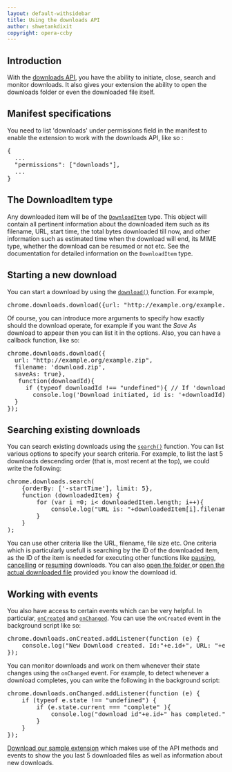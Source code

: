 ```yaml
---
layout: default-withsidebar
title: Using the downloads API
author: shwetankdixit
copyright: opera-ccby
---
```


## Introduction

With the [downloads API](downloads.html), you have the ability to initiate, close, search and monitor downloads. It also gives your extension the ability to open the downloads folder or even the downloaded file itself.


## Manifest specifications

You need to list 'downloads' under permissions field in the manifest to enable the extension to work with the downloads API, like so :

<pre class="prettyprint">{
  ...
  "permissions": ["downloads"],
  ...
}</pre>

## The DownloadItem type

Any downloaded item will be of the [`DownloadItem`](downloads.html#type-DownloadItem) type. This object will contain all pertinent information about the downloaded item such as its filename, URL, start time, the total bytes downloaded till now, and other information such as estimated time when the download will end, its MIME type, whether the download can be resumed or not etc. See the documentation for detailed information on the `DownloadItem` type.


## Starting a new download

You can start a download by using the [`download()`](downloads.html#method-download) function. For example,

<pre class="prettyprint">chrome.downloads.download({url: &quot;http://example.org/example.zip&quot;});
</pre>

Of course, you can introduce more arguments to specify how exactly should the download operate, for example if you want the *Save As* download to appear then you can list it in the options. Also, you can have a callback function, like so:

<pre class="prettyprint">
chrome.downloads.download({
  url: &quot;http://example.org/example.zip&quot;, 
  filename: &#39;download.zip&#39;, 
  saveAs: true}, 
   function(downloadId){
     if (typeof downloadId !== &quot;undefined&quot;){ // If &#39;downloadId&#39; is undefined, then there is an error - so making sure it is not so before proceeding.
       console.log(&#39;Download initiated, id is: &#39;+downloadId);
  }
});</pre>

## Searching existing downloads

You can search existing downloads using the [`search()`](downloads.html#method-search) function. You can list various options to specify your search criteria. For example, to list the last 5 downloads descending order (that is, most recent at the top), we could write the following:

<pre class="prettyprint">
chrome.downloads.search(
	{orderBy: [&#39;-startTime&#39;], limit: 5},
	function (downloadedItem) {
		for (var i =0; i&lt; downloadedItem.length; i++){
			console.log(&quot;URL is: &quot;+downloadedItem[i].filename);
		}
	}
);
</pre>

You can use other criteria like the URL, filename, file size etc. One criteria which is particularly usefull is searching by the ID of the downloaded item, as the ID of the item is needed for executing other functions like [pausing](downloads.html#method-pause), [cancelling](downloads.html#method-cancel) or [resuming](downloads.html#method-resume) downloads. You can also [open the folder ](downloads.html#method-show) or [open the actual downloaded file](downloads.html#method-open) provided you know the download id. 

## Working with events

You also have access to certain events which can be very helpful. In particular, [`onCreated`](downloads.html#event-onCreated) and [`onChanged`](downloads.html#event-onChanged). You can use the `onCreated` event in the background script like so:

<pre class="prettyprint">
chrome.downloads.onCreated.addListener(function (e) {
	console.log(&quot;New Download created. Id:&quot;+e.id+&quot;, URL: &quot;+e.url+&quot;, fileSize:&quot;+e.fileSize);
});
</pre>

You can monitor downloads and work on them whenever their state changes using the `onChanged` event. For example, to detect whenever a download completes, you can write the following in the background script:

<pre class="prettyprint">
chrome.downloads.onChanged.addListener(function (e) {
	if (typeof e.state !== &quot;undefined&quot;) {
		if (e.state.current === &quot;complete&quot; ){
			console.log(&quot;download id&quot;+e.id+&quot; has completed.&quot;);
		}
	}
});
</pre>

[Download our sample extension](samples/DownloadsAPI.nex) which makes use of the API methods and events to show the you last 5 downloaded files as well as information about new downloads. 


